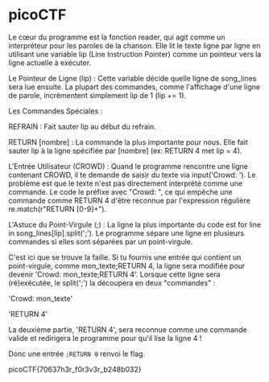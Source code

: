 # picoCTF

Le cœur du programme est la fonction reader, qui agit comme un interpréteur pour les paroles de la chanson. Elle lit le texte ligne par ligne en utilisant une variable lip (Line Instruction Pointer) comme un pointeur vers la ligne actuelle à exécuter.

Le Pointeur de Ligne (lip) : Cette variable décide quelle ligne de song_lines sera lue ensuite. La plupart des commandes, comme l'affichage d'une ligne de parole, incrémentent simplement lip de 1 (lip += 1).

Les Commandes Spéciales :

REFRAIN : Fait sauter lip au début du refrain.

RETURN [nombre] : La commande la plus importante pour nous. Elle fait sauter lip à la ligne spécifiée par [nombre] (ex: RETURN 4 met lip = 4).

L'Entrée Utilisateur (CROWD) : Quand le programme rencontre une ligne contenant CROWD, il te demande de saisir du texte via input('Crowd: '). Le problème est que le texte n'est pas directement interprété comme une commande. Le code le préfixe avec "Crowd: ", ce qui empêche une commande comme RETURN 4 d'être reconnue par l'expression régulière re.match(r"RETURN [0-9]+").

L'Astuce du Point-Virgule (;) : La ligne la plus importante du code est for line in song_lines[lip].split(';'). Le programme sépare une ligne en plusieurs commandes si elles sont séparées par un point-virgule.

C'est ici que se trouve la faille. Si tu fournis une entrée qui contient un point-virgule, comme mon_texte;RETURN 4, la ligne sera modifiée pour devenir 'Crowd: mon_texte;RETURN 4'. Lorsque cette ligne sera (ré)exécutée, le split(';') la découpera en deux "commandes" :

'Crowd: mon_texte'

'RETURN 4'

La deuxième partie, 'RETURN 4', sera reconnue comme une commande valide et redirigera le programme pour qu'il lise la ligne 4 !

Donc une entrée `;RETURN 0` renvoi le flag.

picoCTF{70637h3r_f0r3v3r_b248b032}